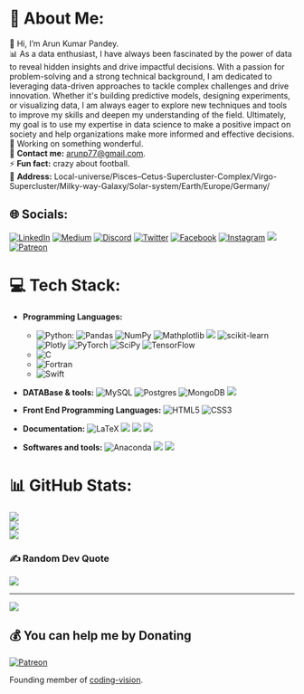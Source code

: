 # 💫 About Me:
👋 Hi, I’m Arun Kumar Pandey.<br>
📊 As a data enthusiast, I have always been fascinated by the power of data to reveal hidden insights and drive impactful decisions. With a passion for problem-solving and a strong technical background, I am dedicated to leveraging data-driven approaches to tackle complex challenges and drive innovation. Whether it's building predictive models, designing experiments, or visualizing data, I am always eager to explore new techniques and tools to improve my skills and deepen my understanding of the field. Ultimately, my goal is to use my expertise in data science to make a positive impact on society and help organizations make more informed and effective decisions.<br>
🔎 Working on something wonderful. <br>
📨 **Contact me:** [arunp77@gmail.com](arunp77@gmail.com).<br>
⚡ **Fun fact:** crazy about football.<br>
📍 **Address:** Local-universe/Pisces–Cetus-Supercluster-Complex/Virgo-Supercluster/Milky-way-Galaxy/Solar-system/Earth/Europe/Germany/ <br>

## 🌐 Socials:
[![LinkedIn](https://img.shields.io/badge/LinkedIn-%230077B5.svg?logo=linkedin&logoColor=white)](https://linkedin.com/in/arunp77) 
[![Medium](https://img.shields.io/badge/Medium-12100E?logo=medium&logoColor=white)](https://medium.com/@arunp77)
[![Discord](https://img.shields.io/badge/Discord-%237289DA.svg?logo=discord&logoColor=white)](https://discord.gg/dmXXn33m) 
[![Twitter](https://img.shields.io/badge/Twitter-%231DA1F2.svg?logo=Twitter&logoColor=white)](https://twitter.com/arunp77_)
[![Facebook](https://img.shields.io/badge/Facebook-%231877F2.svg?logo=Facebook&logoColor=white)](https://facebook.com/arunp77) 
[![Instagram](https://img.shields.io/badge/Instagram-%23E4405F.svg?logo=Instagram&logoColor=white)](https://instagram.com/arunp77) 
[<img src="https://img.shields.io/badge/Codeally-yellowgreen.svg?logo=Codeally">](https://codeally.io/cv/326816772d3a4cfd0afacb84)
[![Patreon](https://img.shields.io/badge/Patreon-F96854?style=for-the-badge&logo=patreon&logoColor=white)](https://patreon.com/user?u=87801682)

# 💻 Tech Stack:

- **Programming Languages:** 
  - ![Python](https://img.shields.io/badge/python-3670A0?style=flat-square&logo=python&logoColor=ffdd54): 
    ![Pandas](https://img.shields.io/badge/pandas-%23150458.svg?style=flat-square&logo=pandas&logoColor=white) 
    ![NumPy](https://img.shields.io/badge/numpy-%23013243.svg?style=flat-square&logo=numpy&logoColor=white) 
    ![Mathplotlib](https://img.shields.io/badge/Mathplotlib-gruvbox)
    [<img src="https://img.shields.io/badge/Seaborn-informational.svg?logo=Seaborn">](https://seaborn.pydata.org/)
    ![scikit-learn](https://img.shields.io/badge/scikit--learn-%23F7931E.svg?style=flat-square&logo=scikit-learn&logoColor=white)
    ![Plotly](https://img.shields.io/badge/Plotly-%233F4F75.svg?style=flat-square&logo=plotly&logoColor=white)
    ![PyTorch](https://img.shields.io/badge/PyTorch-%23EE4C2C.svg?style=flat-square&logo=PyTorch&logoColor=white) 
    ![SciPy](https://img.shields.io/badge/SciPy-%230C55A5.svg?style=flat-square&logo=scipy&logoColor=%white)
    ![TensorFlow](https://img.shields.io/badge/TensorFlow-%23FF6F00.svg?style=flat-square&logo=TensorFlow&logoColor=white) 
  - ![C](https://img.shields.io/badge/c-%2300599C.svg?style=flat-square&logo=c&logoColor=white)
  - ![Fortran](https://img.shields.io/badge/Fortran-%23734F96.svg?style=flat-square&logo=fortran&logoColor=white)
  - ![Swift](https://img.shields.io/badge/swift-F54A2A?style=flat-square&logo=swift&logoColor=white) 

- **DATABase & tools:** ![MySQL](https://img.shields.io/badge/mysql-%2300f.svg?style=flat-square&logo=mysql&logoColor=white) 
![Postgres](https://img.shields.io/badge/postgres-%23316192.svg?style=plastic&logo=postgresql&logoColor=white)
![MongoDB](https://img.shields.io/badge/MongoDB-%234ea94b.svg?style=flat-square&logo=mongodb&logoColor=white)
[<img src="https://img.shields.io/badge/MS Excel-blue.svg?logo=Excel">](https://www.office.com/excel)

- **Front End Programming Languages:** ![HTML5](https://img.shields.io/badge/html5-%23E34F26.svg?style=flat-square&logo=html5&logoColor=white) 
![CSS3](https://img.shields.io/badge/css3-%231572B6.svg?style=flat-square&logo=css3&logoColor=white) 

- **Documentation:** ![LaTeX](https://img.shields.io/badge/latex-%23008080.svg?style=flat-square&logo=latex&logoColor=white) 
 [<img src="https://img.shields.io/badge/MS word-blue.svg?logo=msword">](https://www.office.com/word)
 [<img src="https://img.shields.io/badge/Mac Pages-important.svg?logo=Pages">](https://www.apple.com/pages)
 [<img src="https://img.shields.io/badge/Mac Keynotes-blue.svg?logo=Keynotes">](https://www.apple.com/keynotes)
 

- **Softwares and tools:** ![Anaconda](https://img.shields.io/badge/Anaconda-%2344A833.svg?style=flat-square&logo=anaconda&logoColor=white) 
 [<img src="https://img.shields.io/badge/dockerhub-blue.svg?logo=docker">](https://hub.docker.com/)
 [<img src="https://img.shields.io/badge/deepnote-white.svg?logo=deepnote">](https://deepnote.com/)
 

# 📊 GitHub Stats:
![](https://github-readme-stats.vercel.app/api?username=arunsinp&theme=merko&hide_border=false&include_all_commits=false&count_private=false)<br/>
![](https://github-readme-streak-stats.herokuapp.com/?user=arunsinp&theme=merko&hide_border=false)<br/>
![](https://github-readme-stats.vercel.app/api/top-langs/?username=arunsinp&theme=merko&hide_border=false&include_all_commits=false&count_private=false&layout=compact)

### ✍️ Random Dev Quote
![](https://quotes-github-readme.vercel.app/api?type=horizontal&theme=radical)

---
[![](https://visitcount.itsvg.in/api?id=arunsinp&icon=5&color=0)](https://visitcount.itsvg.in)

  ## 💰 You can help me by Donating
  [![Patreon](https://img.shields.io/badge/Patreon-F96854?style=for-the-badge&logo=patreon&logoColor=white)](https://patreon.com/user?u=87801682)


Founding member of [coding-vision]( https://arunsinp.github.io/vision-coding/).
<!------
https://github.com/anuraghazra/github-readme-stats
------>
<!-- Proudly created with GPRM ( https://gprm.itsvg.in ) -->
